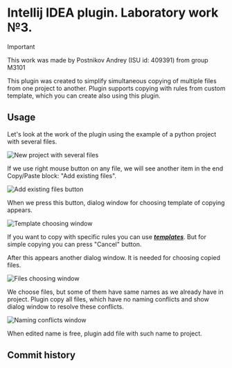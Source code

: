 # Intellij IDEA plugin. Laboratory work №3.
> [!IMPORTANT]
> This work was made by Postnikov Andrey (ISU id: 409391) from group M3101

This plugin was created to simplify simultaneous copying of multiple files from one project to another.
Plugin supports copying with rules from custom template, which you can create also using this plugin.

## Usage

Let's look at the work of the plugin using the example of a python project with several files.

![New project with several files](/images/EmptyProject.png)

If we use right mouse button on any file, we will see another item in the end Copy/Paste block: "Add existing files".

![Add existing files button](/images/AddButton.png)

When we press this button, dialog window for choosing template of copying appears.

![Template choosing window](/images/TemplateWindow.png)

If you want to copy with specific rules you can use [***templates***](TEMPLATE.md). But for simple copying you can press "Cancel" button.

After this appears another dialog window. It is needed for choosing copied files.

![Files choosing window](/images/FilesWindow.png)

We choose files, but some of them have same names as we already have in project. Plugin copy all files, which have no naming conflicts and show dialog window to resolve these conflicts.

![Naming conflicts window](/images/ConflictsWindow.png)

When edited name is free, plugin add file with such name to project.

## Commit history
```

```